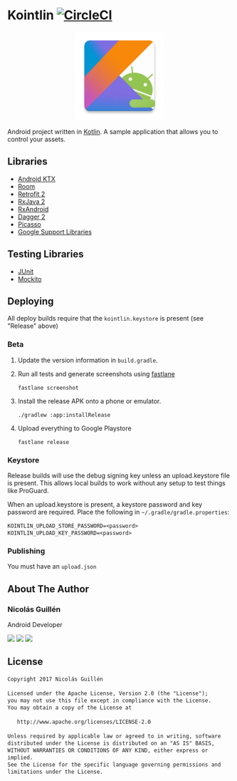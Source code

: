 # Kointlin [![CircleCI](https://circleci.com/gh/nicolasguillen10/kointlin.svg?style=svg)](https://circleci.com/gh/nicolasguillen10/kointlin)

<p align="center">
    <img src="app/src/main/res/drawable-xxxhdpi/ic_launcher.png" width="200">
</p>

Android project written in [Kotlin](https://kotlinlang.org/). A sample application that allows you to control your assets.

## Libraries
* [Android KTX](https://github.com/android/android-ktx)
* [Room](https://developer.android.com/topic/libraries/architecture/room.html)
* [Retrofit 2](http://square.github.io/retrofit/)
* [RxJava 2](https://github.com/ReactiveX/RxJava)
* [RxAndroid](https://github.com/ReactiveX/RxAndroid)
* [Dagger 2](http://google.github.io/dagger/)
* [Picasso](http://square.github.io/picasso/)
* [Google Support Libraries](http://developer.android.com/tools/support-library/index.html)

## Testing Libraries
* [JUnit](http://junit.org/junit4/)
* [Mockito](http://mockito.org/)

Deploying
------------------------------
All deploy builds require that the `kointlin.keystore` is present (see "Release" above)

### Beta

 1. Update the version information in `build.gradle`.

 2. Run all tests and generate screenshots using [fastlane](https://fastlane.tools/)

        fastlane screenshot

 3. Install the release APK onto a phone or emulator.

        ./gradlew :app:installRelease

 4. Upload everything to Google Playstore

        fastlane release

### Keystore

Release builds will use the debug signing key unless an upload.keystore file is present. This allows local builds to work without any setup to test things like ProGuard.

When an upload.keystore is present, a keystore password and key password are required. Place the following in `~/.gradle/gradle.properties`:

```
KOINTLIN_UPLOAD_STORE_PASSWORD=<password>
KOINTLIN_UPLOAD_KEY_PASSWORD=<password>
```

### Publishing

You must have an `upload.json`

## About The Author

### Nicolás Guillén

Android Developer

<a href="https://play.google.com/store/apps/developer?id=Nicol%C3%A1s+Guill%C3%A9n" target="_blank"><img src="https://github.com/nicolasguillen10/social-icons/blob/master/play-store-icon.png?raw=true" width="60"></a>
<a href="https://instagram.com/nic0guillen" target="_blank"><img src="https://github.com/nicolasguillen10/social-icons/blob/master/instagram-icon.png?raw=true" width="60"></a>
<a href="http://linkedin.com/in/nicolasguillen10"><img src="https://github.com/nicolasguillen10/social-icons/blob/master/linkedin-icon.png?raw=true" width="60"></a>

## License

    Copyright 2017 Nicolás Guillén

    Licensed under the Apache License, Version 2.0 (the "License");
    you may not use this file except in compliance with the License.
    You may obtain a copy of the License at

       http://www.apache.org/licenses/LICENSE-2.0

    Unless required by applicable law or agreed to in writing, software
    distributed under the License is distributed on an "AS IS" BASIS,
    WITHOUT WARRANTIES OR CONDITIONS OF ANY KIND, either express or implied.
    See the License for the specific language governing permissions and
    limitations under the License.